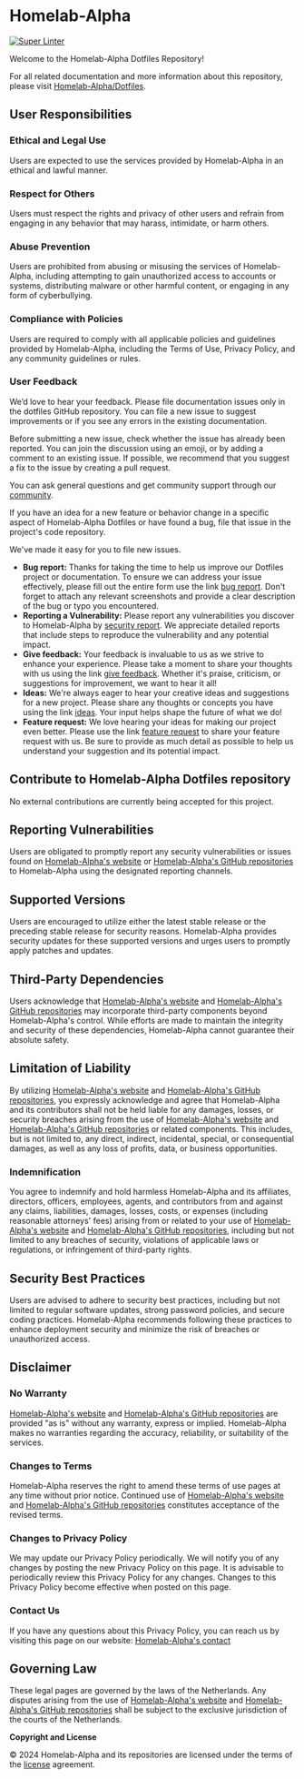 # Homelab-Alpha

[![Super Linter](https://github.com/homelab-alpha/dotfiles/actions/workflows/super_linter.yml/badge.svg)](https://github.com/homelab-alpha/dotfiles/actions/workflows/super_linter.yml)

Welcome to the Homelab-Alpha Dotfiles Repository!

For all related documentation and more information about this repository, please
visit [Homelab-Alpha/Dotfiles].

## User Responsibilities

### Ethical and Legal Use

Users are expected to use the services provided by Homelab-Alpha in an ethical
and lawful manner.

### Respect for Others

Users must respect the rights and privacy of other users and refrain from
engaging in any behavior that may harass, intimidate, or harm others.

### Abuse Prevention

Users are prohibited from abusing or misusing the services of Homelab-Alpha,
including attempting to gain unauthorized access to accounts or systems,
distributing malware or other harmful content, or engaging in any form of
cyberbullying.

### Compliance with Policies

Users are required to comply with all applicable policies and guidelines
provided by Homelab-Alpha, including the Terms of Use, Privacy Policy, and any
community guidelines or rules.

### User Feedback

We’d love to hear your feedback. Please file documentation issues only in the
dotfiles GitHub repository. You can file a new issue to suggest improvements or
if you see any errors in the existing documentation.

Before submitting a new issue, check whether the issue has already been
reported. You can join the discussion using an emoji, or by adding a comment to
an existing issue. If possible, we recommend that you suggest a fix to the issue
by creating a pull request.

You can ask general questions and get community support through our [community].

If you have an idea for a new feature or behavior change in a specific aspect of
Homelab-Alpha Dotfiles or have found a bug, file that issue in the project's
code repository.

We've made it easy for you to file new issues.

- **Bug report:** Thanks for taking the time to help us improve our Dotfiles
  project or documentation. To ensure we can address your issue effectively,
  please fill out the entire form use the link [bug report]. Don't forget to
  attach any relevant screenshots and provide a clear description of the bug or
  typo you encountered.
- **Reporting a Vulnerability:** Please report any vulnerabilities you discover
  to Homelab-Alpha by [security report]. We appreciate detailed reports that
  include steps to reproduce the vulnerability and any potential impact.
- **Give feedback:** Your feedback is invaluable to us as we strive to enhance
  your experience. Please take a moment to share your thoughts with us using the
  link [give feedback]. Whether it's praise, criticism, or suggestions for
  improvement, we want to hear it all!
- **Ideas:** We're always eager to hear your creative ideas and suggestions for
  a new project. Please share any thoughts or concepts you have using the link
  [ideas]. Your input helps shape the future of what we do!
- **Feature request:** We love hearing your ideas for making our project even
  better. Please use the link [feature request] to share your feature request
  with us. Be sure to provide as much detail as possible to help us understand
  your suggestion and its potential impact.

## Contribute to Homelab-Alpha Dotfiles repository

No external contributions are currently being accepted for this project.

## Reporting Vulnerabilities

Users are obligated to promptly report any security vulnerabilities or issues
found on [Homelab-Alpha's website] or [Homelab-Alpha's GitHub repositories] to
Homelab-Alpha using the designated reporting channels.

## Supported Versions

Users are encouraged to utilize either the latest stable release or the
preceding stable release for security reasons. Homelab-Alpha provides security
updates for these supported versions and urges users to promptly apply patches
and updates.

## Third-Party Dependencies

Users acknowledge that [Homelab-Alpha's website] and [Homelab-Alpha's GitHub
repositories] may incorporate third-party components beyond Homelab-Alpha's
control. While efforts are made to maintain the integrity and security of these
dependencies, Homelab-Alpha cannot guarantee their absolute safety.

## Limitation of Liability

By utilizing [Homelab-Alpha's website] and [Homelab-Alpha's GitHub
repositories], you expressly acknowledge and agree that Homelab-Alpha and its
contributors shall not be held liable for any damages, losses, or security
breaches arising from the use of [Homelab-Alpha's website] and [Homelab-Alpha's
GitHub repositories] or related components. This includes, but is not limited
to, any direct, indirect, incidental, special, or consequential damages, as well
as any loss of profits, data, or business opportunities.

### Indemnification

You agree to indemnify and hold harmless Homelab-Alpha and its affiliates,
directors, officers, employees, agents, and contributors from and against any
claims, liabilities, damages, losses, costs, or expenses (including reasonable
attorneys' fees) arising from or related to your use of [Homelab-Alpha's
website] and [Homelab-Alpha's GitHub repositories], including but not limited to
any breaches of security, violations of applicable laws or regulations, or
infringement of third-party rights.

## Security Best Practices

Users are advised to adhere to security best practices, including but not
limited to regular software updates, strong password policies, and secure coding
practices. Homelab-Alpha recommends following these practices to enhance
deployment security and minimize the risk of breaches or unauthorized access.

## Disclaimer

### No Warranty

[Homelab-Alpha's website] and [Homelab-Alpha's GitHub repositories] are provided
"as is" without any warranty, express or implied. Homelab-Alpha makes no
warranties regarding the accuracy, reliability, or suitability of the services.

### Changes to Terms

Homelab-Alpha reserves the right to amend these terms of use pages at any time
without prior notice. Continued use of [Homelab-Alpha's website] and
[Homelab-Alpha's GitHub repositories] constitutes acceptance of the revised
terms.

### Changes to Privacy Policy

We may update our Privacy Policy periodically. We will notify you of any changes
by posting the new Privacy Policy on this page. It is advisable to periodically
review this Privacy Policy for any changes. Changes to this Privacy Policy
become effective when posted on this page.

### Contact Us

If you have any questions about this Privacy Policy, you can reach us by
visiting this page on our website: [Homelab-Alpha's contact]

## Governing Law

These legal pages are governed by the laws of the Netherlands. Any disputes
arising from the use of [Homelab-Alpha's website] and [Homelab-Alpha's GitHub
repositories] shall be subject to the exclusive jurisdiction of the courts of
the Netherlands.

**Copyright and License**

&copy; 2024 Homelab-Alpha and its repositories are licensed under the terms of
the [license] agreement.

[Homelab-Alpha/Dotfiles]: https://homelab-alpha.nl/dotfiles
[Homelab-Alpha's website]: https://homelab-alpha.nl
[Homelab-Alpha's GitHub repositories]: https://github.com/homelab-alpha
[community]: https://github.com/homelab-alpha/dotfiles/discussions
[bug report]: https://github.com/homelab-alpha/dotfiles/issues/new?assignees=homelab-alpha&labels=bug&projects=&template=bug_report.yml
[security report]: https://github.com/homelab-alpha/dotfiles/issues/new?assignees=homelab-alpha&labels=security&projects=&template=security_report.yml
[give feedback]: https://github.com/homelab-alpha/dotfiles/discussions/categories/feedback
[ideas]: https://github.com/homelab-alpha/dotfiles/discussions/categories/ideas
[feature request]: https://github.com/homelab-alpha/dotfiles/issues/new?assignees=homelab-alpha&labels=feature+request&projects=&template=feature_request.yml
[Homelab-Alpha's contact]: https://homelab-alpha.nl/contact
[license]: LICENSE.md
